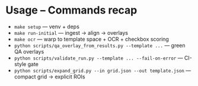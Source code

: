 # Usage – Commands recap
- `make setup` — venv + deps
- `make run-initial` — ingest → align → overlays
- `make ocr` — warp to template space + OCR + checkbox scoring
- `python scripts/qa_overlay_from_results.py --template ...` — green QA overlays
- `python scripts/validate_run.py --template ... --fail-on-error` — CI-style gate
- `python scripts/expand_grid.py --in grid.json --out template.json` — compact grid → explicit ROIs
